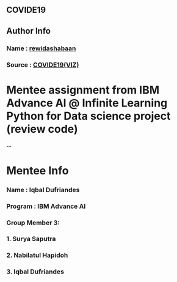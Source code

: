 ## COVIDE19
## Author Info
### Name : [rewidashabaan](https://github.com/rewidashabaan)
### Source : [COVIDE19(VIZ)](https://www.kaggle.com/code/rewidashabaanmohamed/covide19-viz)

# Mentee assignment from IBM Advance Al @ Infinite Learning Python for Data science project (review code)
--

# Mentee Info
### Name : Iqbal Dufriandes
### Program : IBM Advance AI
### Group Member 3:
###   1. Surya Saputra 
###   2. Nabilatul Hapidoh 
###   3. Iqbal Dufriandes
